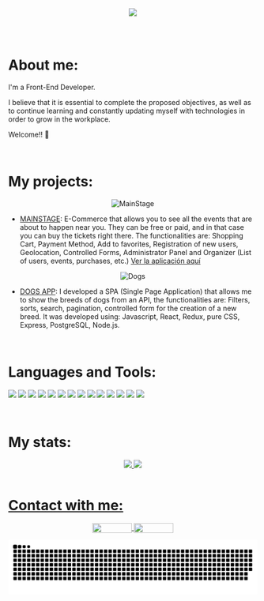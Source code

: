 <h1 align="center">
  <a href="https://git.io/typing-svg">
    <img src="https://readme-typing-svg.herokuapp.com?font=Chakra+Petch&color=%23FFEB95&size=30&center=true&lines=Hello%2C+world+%F0%9F%8C%8E;I+am+Sol...;Nice+to+meet+you+%F0%9F%91%8B+">
  </a>
</h1>

<br>

<h1 align="rigth">About me:</h1>
<p>I'm a Front-End Developer.</p>
<p>I believe that it is essential to complete the proposed objectives, as well as to continue learning and constantly updating myself with technologies in order to grow in the workplace.</p>
<p>Welcome!! 👋</p>

<br>

<h1 align="rigth">My projects:</h1>
<p align="center">
  <img width='50%' src='https://user-images.githubusercontent.com/54045939/184968451-76f65bc9-34ff-4bcd-a58d-0b9d87eabd4d.png' alt="MainStage"/>
</p>

- [MAINSTAGE](https://github.com/Hecatonquir/Final_Project_18-07-2022):
E-Commerce that allows you to see all the events that are about to happen near you. They can be free or paid, and in that case you can buy the tickets right there. The functionalities are: Shopping Cart, Payment Method, Add to favorites, Registration of new users, Geolocation, Controlled Forms, Administrator Panel and Organizer (List of users, events, purchases, etc.)
[Ver la aplicación aquí](https://mainstage.vercel.app/)


<p align="center">
  <img width='50%' src='https://user-images.githubusercontent.com/54045939/184971887-9203576b-5d56-4299-b5c1-011025e51111.png' alt="Dogs"/>
</p>

- [DOGS APP](https://github.com/Abisol-2711/PI-Dogs):
I developed a SPA (Single Page Application) that allows me to show the breeds of dogs from an API, the functionalities are: Filters, sorts, search, pagination, controlled form for the creation of a new breed.
It was developed using: Javascript, React, Redux, pure CSS, Express, PostgreSQL, Node.js.

<br>

<h1 align="rigth">Languages and Tools:</h1>

<img src = "https://img.shields.io/badge/-HTML5-E34F26?style=flat&logo=html5&logoColor=white"> <img src = "https://img.shields.io/badge/-CSS3-1572B6?style=flat&logo=css3&logoColor=white">
<img src="https://img.shields.io/badge/-Bootstrap-563D7C?style=flat&logo=bootstrap&logoColor=white">
<img src="https://img.shields.io/badge/-Sass-cc6699?style=flat&logo=sass&logoColor=white">
<img src="https://img.shields.io/badge/-JavaScript-f7e018?style=flat&logo=javascript&logoColor=FFFFFF">
<img src="https://img.shields.io/badge/-React-43879a?style=flat&logo=react&logoColor=00c8ff">
<img src="https://img.shields.io/badge/-Redux-764ABC?style=flat&logo=redux&logoColor=white">
<img src="https://img.shields.io/badge/-Express-000000?style=flat&logo=express&logoColor=white">
<img src="https://img.shields.io/badge/-Node.js-3C873A?style=flat&logo=Node.js&logoColor=white">
<img src="https://img.shields.io/badge/-MySQL-4479A1?style=flat&logo=mysql&logoColor=white">
<img src="https://img.shields.io/badge/-PostgreSQL-4169E1?style=flat&logo=postgresql&logoColor=white">
<img src="http://img.shields.io/badge/-Git-F1502F?style=flat&logo=git&logoColor=FFFFFF">
<img src="https://img.shields.io/badge/-Postman-FF6C37?style=flat&logo=postman&logoColor=white">
<img src="https://img.shields.io/badge/-NPM-CB3837?style=flat&logo=npm&logoColor=white">


<!--
<table align="center">
  <tbody  justify="center">
    <tr valign="top">
       <td width="20%" align="center">
    <a href="https://www.w3.org/html/" target="_blank" rel="noreferrer"> 
<img src="https://raw.githubusercontent.com/devicons/devicon/master/icons/html5/html5-original-wordmark.svg" alt="html5" width="50" height="50" align="center" margin-left="10px"/> 
   <p>HTML</p>
      </a></td>

<td width="20%" align="center">
<a href="https://www.w3schools.com/css/" target="_blank" rel="noreferrer"> 
<img src="https://raw.githubusercontent.com/devicons/devicon/master/icons/css3/css3-original-wordmark.svg" alt="css3" width="50" height="50" align="center" margin-left="10px"/> 
   <p>CSS</p>
</a></td>
  
<td width="20%" align="center">
  <a href="https://developer.mozilla.org/en-US/docs/Web/JavaScript" target="_blank" rel="noreferrer"> 
<img src="https://raw.githubusercontent.com/devicons/devicon/master/icons/javascript/javascript-original.svg" alt="javascript" width="50" height="50" align="center" margin-left="10px"/> 
  <p>Javascript</p>
</a></td>
  
<td width="20%" align="center">
  <a href="https://reactjs.org/" target="_blank" rel="noreferrer"> 
<img src="https://upload.wikimedia.org/wikipedia/commons/thumb/4/47/React.svg/1200px-React.svg.png" alt="react" width="50" height="50" align="center" margin-left="10px"/> 
    <p>React</p>
</a></td>
      
<td width="20%" align="center">
  <a href="https://redux.js.org" target="_blank" rel="noreferrer"> 
<img src="https://raw.githubusercontent.com/devicons/devicon/master/icons/redux/redux-original.svg" alt="redux" width="50" height="50" align="center" margin-left="10px"/> 
   <p>Redux</p>
</a></td>
  
 <td width="20%" align="center">
  <a href="https://expressjs.com" target="_blank" rel="noreferrer">
<img src="https://raw.githubusercontent.com/devicons/devicon/master/icons/express/express-original-wordmark.svg" alt="express" width="50" height="50" align="center" margin-left="10px"/>
     <p>Express</p>
</a></td>

<td width="20%" align="center">
<a href="https://nodejs.org" target="_blank" rel="noreferrer"> 
<img src="https://raw.githubusercontent.com/devicons/devicon/master/icons/nodejs/nodejs-original-wordmark.svg" alt="nodejs" width="50" height="50" align="center" margin-left="10px"/>
   <p>NodeJS</p>
</a></td>
  
<td width="20%" align="center"> 
<a href="https://www.mysql.com/" target="_blank" rel="noreferrer"> 
<img src="https://raw.githubusercontent.com/devicons/devicon/master/icons/mysql/mysql-original-wordmark.svg" alt="mysql" width="50" height="50" align="center" margin-left="10px"/>
   <p>Mysql</p>
</a></td>

<td width="20%" align="center">  
<a href="https://www.postgresql.org" target="_blank" rel="noreferrer"> 
<img src="https://raw.githubusercontent.com/devicons/devicon/master/icons/postgresql/postgresql-original-wordmark.svg" alt="postgresql" width="50" height="50" align="center" margin-left="10px"/> 
   <p>PostgreSQL</p>
</a></td>
  
<td width="20%" align="center">
 <a href="https://git-scm.com/" target="_blank" rel="noreferrer">
 <img src="https://www.vectorlogo.zone/logos/git-scm/git-scm-icon.svg" alt="git" width="50" height="50" align="center" margin-left="10px"/>
 <p>Git </p>
</a></td>

 <td width="20%" align="center">
<a href="https://postman.com" target="_blank" rel="noreferrer"> 
<img src="https://www.vectorlogo.zone/logos/getpostman/getpostman-icon.svg" alt="postman" width="50" height="50" align="center" margin-left="10px"/> 
   <p>Postman</p>
</a></td>
      
 <td width="20%" align="center">
<a href="https://getbootstrap.com" target="_blank" rel="noreferrer"> 
<img src="https://raw.githubusercontent.com/devicons/devicon/master/icons/bootstrap/bootstrap-plain-wordmark.svg" alt="bootstrap" width="50" height="50" align="center" margin-left="10px"/> 
   <p>Bootstrap</p>
</a></td>
</tr>
</tbody>
</table>
-->
<br>

<h1 align="rigth">My stats:</h1>
<div align="center">
  <a href="https://github.com/Abisol-2711">
  <img height="180em" src="https://github-readme-stats.vercel.app/api?username=Abisol-2711&show_icons=true&theme=nightowl&include_all_commits=true&count_private=true"/>
  <img height="180em" src="https://github-readme-stats.vercel.app/api/top-langs/?username=Abisol-2711&layout=compact&langs_count=7&theme=nightowl"/>
</div>

<br>

<h1 align="rigth">Contact with me:</h1>

<p align="center">
  <a href="https://www.linkedin.com/in/sol-r%C3%A1zuri-frontenddeveloper/" target="_blank">
    <img src="https://img.shields.io/badge/LinkedIn-%230077B5.svg?&style=flat-square&logo=linkedin&logoColor=white" height="20px" width="80px" align="center" justify="center">
  </a>

  <a href="https://github.com/Abisol-2711" target="_blank">
    <img src="https://img.shields.io/badge/Github-%230A0A0A.svg?&style=flat-square&logo=Github&logoColor=white" height="20px" width="80px" align="center" justify="center">  
  </a>
</p>


<picture>
  <source media="(prefers-color-scheme: dark)" srcset="https://raw.githubusercontent.com/platane/platane/output/github-contribution-grid-snake-dark.svg">
  <source media="(prefers-color-scheme: light)" srcset="https://raw.githubusercontent.com/platane/platane/output/github-contribution-grid-snake.svg">
  <img alt="github contribution grid snake animation" src="https://raw.githubusercontent.com/platane/platane/output/github-contribution-grid-snake.svg">
</picture>

<!--![Snake animation](https://github.com/Abisol-2711/Abisol-2711/blob/output/github-contribution-grid-snake.svg)-->
